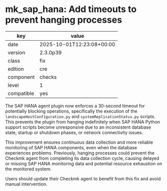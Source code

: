 [//]: # (werk v2)
# mk_sap_hana: Add timeouts to prevent hanging processes

key        | value
---------- | ---
date       | 2025-10-01T12:23:08+00:00
version    | 2.3.0p39
class      | fix
edition    | cre
component  | checks
level      | 1
compatible | yes

  The SAP HANA agent plugin now enforces a 30-second timeout for potentially blocking operations, specifically the execution of the
  `landscapeHostConfiguration.py` and `systemReplicationStatus.py` scripts. This prevents the plugin from hanging indefinitely when SAP HANA
  Python support scripts become unresponsive due to an inconsistent database state, startup or shutdown phases, or network connectivity
  issues.

  This improvement ensures continuous data collection and more reliable monitoring of SAP HANA components, even when the database
  experiences problems. Previously, hanging processes could prevent the Checkmk agent from completing its data collection cycle, causing
  delayed or missing SAP HANA monitoring data and potential resource exhaustion on the monitored system.

  Users should update their Checkmk agent to benefit from this fix and avoid manual intervention.
